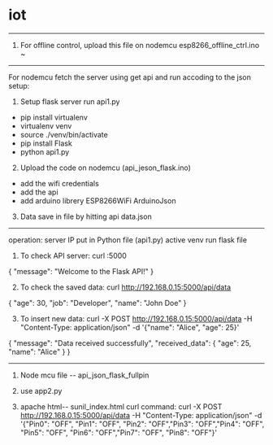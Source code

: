 # iot

---------------------
1. For offline control, upload this file on nodemcu
        esp8266_offline_ctrl.ino
~                                 

---------------------
For nodemcu fetch the server using get api  and run accoding to the json
setup:
1. Setup flask server run api1.py
  - pip install virtualenv
  - virtualenv venv
  - source ./venv/bin/activate
  - pip install Flask
  - python api1.py
    
2. Upload the code on nodemcu (api_jeson_flask.ino)
  - add the wifi credentials
  - add the api
  - add arduino librery
       ESP8266WiFi
       ArduinoJson

3. Data save in file by hitting api
	data.json  

---------------------
operation:
server IP put in Python file (api1.py)
active venv
run flask file
1. To check API server: curl <server IP>:5000 
 
{
  "message": "Welcome to the Flask API!"
}

2. To check the saved data: curl http://192.168.0.15:5000/api/data

{
  "age": 30,
  "job": "Developer",
  "name": "John Doe"
}

3. To insert new data: curl -X POST http://192.168.0.15:5000/api/data -H "Content-Type: application/json" -d '{"name": "Alice", "age": 25}'

{
  "message": "Data received successfully",
  "received_data": {
    "age": 25,
    "name": "Alice"
  }
}

------------------------------------------------

1. Node mcu file --
	api_json_flask_fullpin 

2. use app2.py

3. apache html-- sunil_index.html
curl command:
curl -X POST http://192.168.0.15:5000/api/data -H "Content-Type: application/json" -d '{"Pin0": "OFF", "Pin1": "OFF", "Pin2": "OFF","Pin3": "OFF","Pin4": "OFF", "Pin5": "OFF", "Pin6": "OFF","Pin7": "OFF", "Pin8": "OFF"}'

